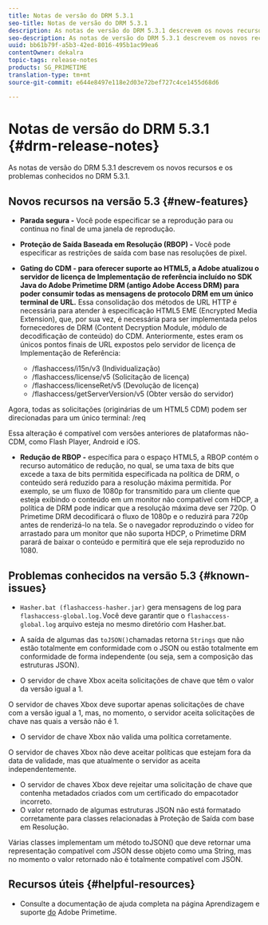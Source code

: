 ```yaml
---
title: Notas de versão do DRM 5.3.1
seo-title: Notas de versão do DRM 5.3.1
description: As notas de versão do DRM 5.3.1 descrevem os novos recursos e os problemas conhecidos no DRM 5.3.1.
seo-description: As notas de versão do DRM 5.3.1 descrevem os novos recursos e os problemas conhecidos no DRM 5.3.1.
uuid: bb61b79f-a5b3-42ed-8016-495b1ac99ea6
contentOwner: dekalra
topic-tags: release-notes
products: SG_PRIMETIME
translation-type: tm+mt
source-git-commit: e644e8497e118e2d03e72bef727c4ce1455d68d6

---
```



# Notas de versão do DRM 5.3.1 {#drm-release-notes}

As notas de versão do DRM 5.3.1 descrevem os novos recursos e os problemas conhecidos no DRM 5.3.1.

## Novos recursos na versão 5.3 {#new-features}

* **Parada segura -** Você pode especificar se a reprodução para ou continua no final de uma janela de reprodução.
* **Proteção de Saída Baseada em Resolução (RBOP) -** Você pode especificar as restrições de saída com base nas resoluções de pixel.
* **Gating do CDM - para oferecer suporte ao HTML5, a Adobe atualizou o servidor de licença de Implementação de referência incluído no SDK Java do Adobe Primetime DRM (antigo Adobe Access DRM) para poder consumir todas as mensagens de protocolo DRM em um único terminal de URL.** Essa consolidação dos métodos de URL HTTP é necessária para atender à especificação HTML5 EME (Encrypted Media Extension), que, por sua vez, é necessária para ser implementada pelos fornecedores de DRM (Content Decryption Module, módulo de decodificação de conteúdo) do CDM. Anteriormente, estes eram os únicos pontos finais de URL expostos pelo servidor de licença de Implementação de Referência:

   * /flashaccess/i15n/v3 (Individualização)
   * /flashaccess/license/v5 (Solicitação de licença)
   * /flashaccess/licenseRet/v5 (Devolução de licença)
   * /flashaccess/getServerVersion/v5 (Obter versão do servidor)

Agora, todas as solicitações (originárias de um HTML5 CDM) podem ser direcionadas para um único terminal: /req

Essa alteração é compatível com versões anteriores de plataformas não-CDM, como Flash Player, Android e iOS.

* **Redução de RBOP -** específica para o espaço HTML5, a RBOP contém o recurso automático de redução, no qual, se uma taxa de bits que excede a taxa de bits permitida especificada na política de DRM, o conteúdo será reduzido para a resolução máxima permitida. Por exemplo, se um fluxo de 1080p for transmitido para um cliente que esteja exibindo o conteúdo em um monitor não compatível com HDCP, a política de DRM pode indicar que a resolução máxima deve ser 720p. O Primetime DRM decodificará o fluxo de 1080p e o reduzirá para 720p antes de renderizá-lo na tela. Se o navegador reproduzindo o vídeo for arrastado para um monitor que não suporta HDCP, o Primetime DRM parará de baixar o conteúdo e permitirá que ele seja reproduzido no 1080.

## Problemas conhecidos na versão 5.3 {#known-issues}

* `Hasher.bat (flashaccess-hasher.jar)` gera mensagens de log para `flashaccess-global.log.`Você deve garantir que o `flashaccess-global.log` arquivo esteja no mesmo diretório com Hasher.bat.

* A saída de algumas das `toJSON()`chamadas retorna `Strings` que não estão totalmente em conformidade com o JSON ou estão totalmente em conformidade de forma independente (ou seja, sem a composição das estruturas JSON).

* O servidor de chave Xbox aceita solicitações de chave que têm o valor da versão igual a 1.

O servidor de chaves Xbox deve suportar apenas solicitações de chave com a versão igual a 1, mas, no momento, o servidor aceita solicitações de chave nas quais a versão não é 1.

* O servidor de chave Xbox não valida uma política corretamente.

O servidor de chaves Xbox não deve aceitar políticas que estejam fora da data de validade, mas que atualmente o servidor as aceita independentemente.

* O servidor de chaves Xbox deve rejeitar uma solicitação de chave que contenha metadados criados com um certificado do empacotador incorreto.
* O valor retornado de algumas estruturas JSON não está formatado corretamente para classes relacionadas à Proteção de Saída com base em Resolução.

Várias classes implementam um método toJSON() que deve retornar uma representação compatível com JSON desse objeto como uma String, mas no momento o valor retornado não é totalmente compatível com JSON.

## Recursos úteis {#helpful-resources}

* Consulte a documentação de ajuda completa na página Aprendizagem e suporte [do](https://helpx.adobe.com/support/primetime.html) Adobe Primetime.
